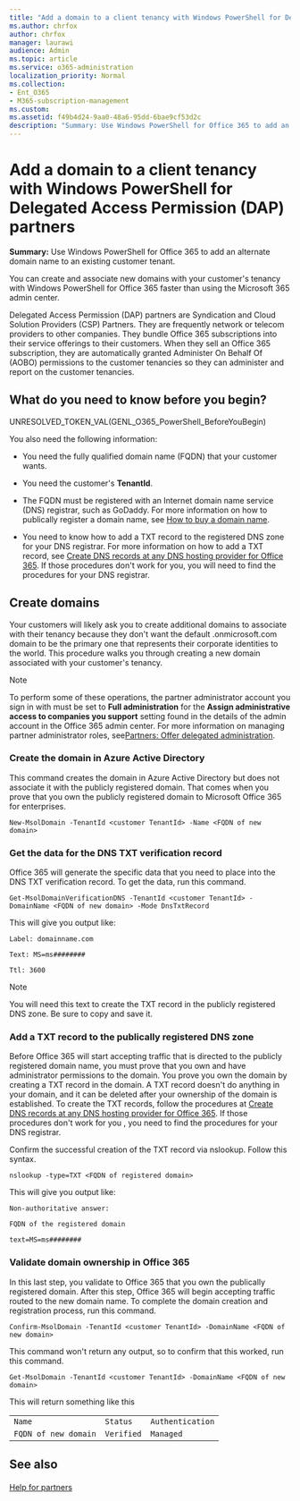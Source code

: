 ```yaml
---
title: "Add a domain to a client tenancy with Windows PowerShell for Delegated Access Permission (DAP) partners"
ms.author: chrfox
author: chrfox
manager: laurawi
audience: Admin
ms.topic: article
ms.service: o365-administration
localization_priority: Normal
ms.collection: 
- Ent_O365
- M365-subscription-management
ms.custom: 
ms.assetid: f49b4d24-9aa0-48a6-95dd-6bae9cf53d2c
description: "Summary: Use Windows PowerShell for Office 365 to add an alternate domain name to an existing customer tenant."
---
```


# Add a domain to a client tenancy with Windows PowerShell for Delegated Access Permission (DAP) partners

 **Summary:** Use Windows PowerShell for Office 365 to add an alternate domain name to an existing customer tenant.
  
You can create and associate new domains with your customer's tenancy with Windows PowerShell for Office 365 faster than using the Microsoft 365 admin center.
  
Delegated Access Permission (DAP) partners are Syndication and Cloud Solution Providers (CSP) Partners. They are frequently network or telecom providers to other companies. They bundle Office 365 subscriptions into their service offerings to their customers. When they sell an Office 365 subscription, they are automatically granted Administer On Behalf Of (AOBO) permissions to the customer tenancies so they can administer and report on the customer tenancies.
## What do you need to know before you begin?

UNRESOLVED_TOKEN_VAL(GENL_O365_PowerShell_BeforeYouBegin)
  
You also need the following information:
  
- You need the fully qualified domain name (FQDN) that your customer wants.
    
- You need the customer's **TenantId**.
    
- The FQDN must be registered with an Internet domain name service (DNS) registrar, such as GoDaddy. For more information on how to publically register a domain name, see [How to buy a domain name](https://go.microsoft.com/fwlink/p/?LinkId=532541).
    
- You need to know how to add a TXT record to the registered DNS zone for your DNS registrar. For more information on how to add a TXT record, see [Create DNS records at any DNS hosting provider for Office 365](https://go.microsoft.com/fwlink/p/?LinkId=532542). If those procedures don't work for you, you will need to find the procedures for your DNS registrar.
    
## Create domains

 Your customers will likely ask you to create additional domains to associate with their tenancy because they don't want the default <domain>.onmicrosoft.com domain to be the primary one that represents their corporate identities to the world. This procedure walks you through creating a new domain associated with your customer's tenancy.
  
> [!NOTE]
> To perform some of these operations, the partner administrator account you sign in with must be set to **Full administration** for the **Assign administrative access to companies you support** setting found in the details of the admin account in the Office 365 admin center. For more information on managing partner administrator roles, see[Partners: Offer delegated administration](https://go.microsoft.com/fwlink/p/?LinkId=532435). 
  
### Create the domain in Azure Active Directory

This command creates the domain in Azure Active Directory but does not associate it with the publicly registered domain. That comes when you prove that you own the publicly registered domain to Microsoft Office 365 for enterprises.
  
```
New-MsolDomain -TenantId <customer TenantId> -Name <FQDN of new domain>
```

### Get the data for the DNS TXT verification record

 Office 365 will generate the specific data that you need to place into the DNS TXT verification record. To get the data, run this command.
  
```
Get-MsolDomainVerificationDNS -TenantId <customer TenantId> -DomainName <FQDN of new domain> -Mode DnsTxtRecord
```

This will give you output like:
  
 `Label: domainname.com`
  
 `Text: MS=ms########`
  
 `Ttl: 3600`
  
> [!NOTE]
> You will need this text to create the TXT record in the publicly registered DNS zone. Be sure to copy and save it. 
  
### Add a TXT record to the publically registered DNS zone

Before Office 365 will start accepting traffic that is directed to the publicly registered domain name, you must prove that you own and have administrator permissions to the domain. You prove you own the domain by creating a TXT record in the domain. A TXT record doesn't do anything in your domain, and it can be deleted after your ownership of the domain is established. To create the TXT records, follow the procedures at [Create DNS records at any DNS hosting provider for Office 365](https://go.microsoft.com/fwlink/p/?LinkId=532542). If those procedures don't work for you , you need to find the procedures for your DNS registrar.
  
Confirm the successful creation of the TXT record via nslookup. Follow this syntax.
  
```
nslookup -type=TXT <FQDN of registered domain>
```

This will give you output like:
  
 `Non-authoritative answer:`
  
 `FQDN of the registered domain`
  
 `text=MS=ms########`
  
### Validate domain ownership in Office 365

In this last step, you validate to Office 365 that you own the publically registered domain. After this step, Office 365 will begin accepting traffic routed to the new domain name. To complete the domain creation and registration process, run this command. 
  
```
Confirm-MsolDomain -TenantId <customer TenantId> -DomainName <FQDN of new domain>
```

This command won't return any output, so to confirm that this worked, run this command.
  
```
Get-MsolDomain -TenantId <customer TenantId> -DomainName <FQDN of new domain>
```

This will return something like this
  
||||
|:-----|:-----|:-----|
| `Name` <br/> | `Status` <br/> | `Authentication` <br/> |
| `FQDN of new domain` <br/> | `Verified` <br/> | `Managed` <br/> |
   
## See also

#### 

[Help for partners](https://go.microsoft.com/fwlink/p/?LinkID=533477)

